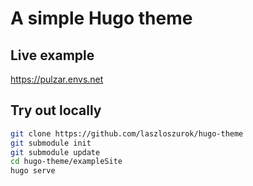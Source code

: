 # A simple Hugo theme

## Live example

https://pulzar.envs.net

## Try out locally

```sh
git clone https://github.com/laszloszurok/hugo-theme
git submodule init
git submodule update
cd hugo-theme/exampleSite
hugo serve
```
